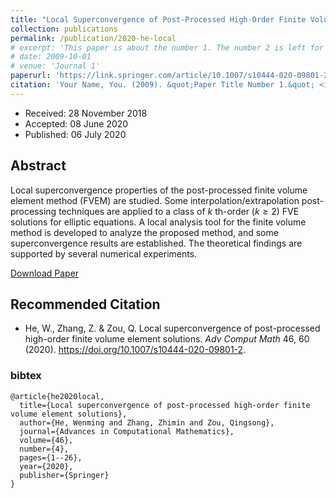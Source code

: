 ```yaml
---
title: "Local Superconvergence of Post-Processed High-Order Finite Volume Element Solutions"
collection: publications
permalink: /publication/2020-he-local
# excerpt: 'This paper is about the number 1. The number 2 is left for future work.'
# date: 2009-10-01
# venue: 'Journal 1'
paperurl: 'https://link.springer.com/article/10.1007/s10444-020-09801-2'
citation: 'Your Name, You. (2009). &quot;Paper Title Number 1.&quot; <i>Journal 1</i>. 1(1).'
---
```


- Received: 28 November 2018
- Accepted: 08 June 2020
- Published: 06 July 2020

## Abstract

Local superconvergence properties of the post-processed finite volume element method (FVEM) are studied. Some interpolation/extrapolation post-processing techniques are applied to a class of $k$ th-order ($k\geq 2$) FVE solutions for elliptic equations. A local analysis tool for the finite volume method is developed to analyze the proposed method, and some superconvergence results are established. The theoretical findings are supported by several numerical experiments.

[Download Paper](https://link.springer.com/article/10.1007/s10444-020-09801-2)

## Recommended Citation

* He, W., Zhang, Z. & Zou, Q. Local superconvergence of post-processed high-order finite volume element solutions. *Adv Comput Math* 46, 60 (2020). https://doi.org/10.1007/s10444-020-09801-2.

### bibtex
```
@article{he2020local,
  title={Local superconvergence of post-processed high-order finite volume element solutions},
  author={He, Wenming and Zhang, Zhimin and Zou, Qingsong},
  journal={Advances in Computational Mathematics},
  volume={46},
  number={4},
  pages={1--26},
  year={2020},
  publisher={Springer}
}
```